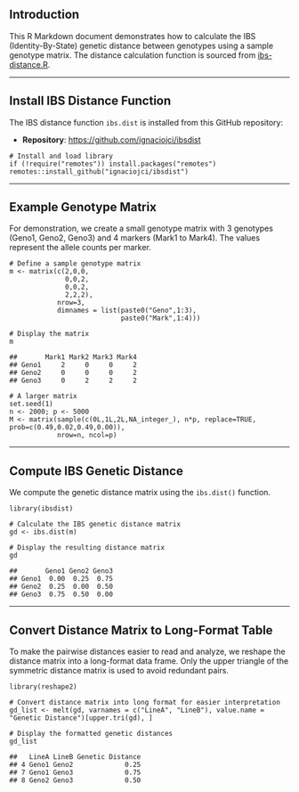 ## Introduction

This R Markdown document demonstrates how to calculate the IBS
(Identity-By-State) genetic distance between genotypes using a sample
genotype matrix. The distance calculation function is sourced from
[ibs-distance.R](ibs-distance.R).


------------------------------------------------------------------------

## Install IBS Distance Function

The IBS distance function `ibs.dist` is installed from this GitHub
repository:

-   **Repository**: <https://github.com/ignaciojci/ibsdist>

<!-- -->

    # Install and load library
    if (!require("remotes")) install.packages("remotes")
    remotes::install_github("ignaciojci/ibsdist")

------------------------------------------------------------------------

## Example Genotype Matrix

For demonstration, we create a small genotype matrix with 3 genotypes
(Geno1, Geno2, Geno3) and 4 markers (Mark1 to Mark4). The values
represent the allele counts per marker.

    # Define a sample genotype matrix
    m <- matrix(c(2,0,0,
                  0,0,2,
                  0,0,2,
                  2,2,2),
                nrow=3,
                dimnames = list(paste0("Geno",1:3),
                                paste0("Mark",1:4)))

    # Display the matrix
    m

    ##       Mark1 Mark2 Mark3 Mark4
    ## Geno1     2     0     0     2
    ## Geno2     0     0     0     2
    ## Geno3     0     2     2     2
    
    # A larger matrix
    set.seed(1)
    n <- 2000; p <- 5000
    M <- matrix(sample(c(0L,1L,2L,NA_integer_), n*p, replace=TRUE, prob=c(0.49,0.02,0.49,0.00)),
                nrow=n, ncol=p)

------------------------------------------------------------------------

## Compute IBS Genetic Distance

We compute the genetic distance matrix using the `ibs.dist()` function.

    library(ibsdist)
    
    # Calculate the IBS genetic distance matrix
    gd <- ibs.dist(m)

    # Display the resulting distance matrix
    gd

    ##       Geno1 Geno2 Geno3
    ## Geno1  0.00  0.25  0.75
    ## Geno2  0.25  0.00  0.50
    ## Geno3  0.75  0.50  0.00

------------------------------------------------------------------------

## Convert Distance Matrix to Long-Format Table

To make the pairwise distances easier to read and analyze, we reshape
the distance matrix into a long-format data frame. Only the upper
triangle of the symmetric distance matrix is used to avoid redundant
pairs.

    library(reshape2)
    
    # Convert distance matrix into long format for easier interpretation
    gd_list <- melt(gd, varnames = c("LineA", "LineB"), value.name = "Genetic Distance")[upper.tri(gd), ]

    # Display the formatted genetic distances
    gd_list

    ##   LineA LineB Genetic Distance
    ## 4 Geno1 Geno2             0.25
    ## 7 Geno1 Geno3             0.75
    ## 8 Geno2 Geno3             0.50
